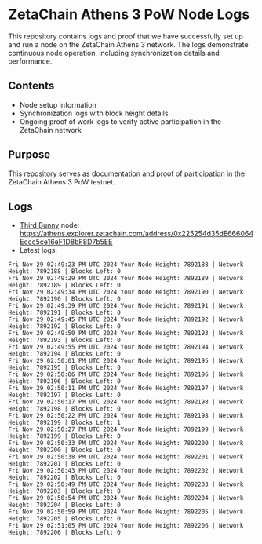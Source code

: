 # ZetaChain Athens 3 PoW Node Logs
This repository contains logs and proof that we have successfully set up and run a node on the ZetaChain Athens 3 network. The logs demonstrate continuous node operation, including synchronization details and performance.

## Contents
- Node setup information
- Synchronization logs with block height details
- Ongoing proof of work logs to verify active participation in the ZetaChain network

## Purpose
This repository serves as documentation and proof of participation in the ZetaChain Athens 3 PoW testnet.

## Logs

- [Third Bunny](https://thirdbunny.xyz/) node: https://athens.explorer.zetachain.com/address/0x225254d35dE666064Eccc5ce16eF1D8bF8D7b5EE
- Latest logs:
```
Fri Nov 29 02:49:23 PM UTC 2024 Your Node Height: 7892188 | Network Height: 7892188 | Blocks Left: 0
Fri Nov 29 02:49:29 PM UTC 2024 Your Node Height: 7892189 | Network Height: 7892189 | Blocks Left: 0
Fri Nov 29 02:49:34 PM UTC 2024 Your Node Height: 7892190 | Network Height: 7892190 | Blocks Left: 0
Fri Nov 29 02:49:39 PM UTC 2024 Your Node Height: 7892191 | Network Height: 7892191 | Blocks Left: 0
Fri Nov 29 02:49:45 PM UTC 2024 Your Node Height: 7892192 | Network Height: 7892192 | Blocks Left: 0
Fri Nov 29 02:49:50 PM UTC 2024 Your Node Height: 7892193 | Network Height: 7892193 | Blocks Left: 0
Fri Nov 29 02:49:55 PM UTC 2024 Your Node Height: 7892194 | Network Height: 7892194 | Blocks Left: 0
Fri Nov 29 02:50:01 PM UTC 2024 Your Node Height: 7892195 | Network Height: 7892195 | Blocks Left: 0
Fri Nov 29 02:50:06 PM UTC 2024 Your Node Height: 7892196 | Network Height: 7892196 | Blocks Left: 0
Fri Nov 29 02:50:11 PM UTC 2024 Your Node Height: 7892197 | Network Height: 7892197 | Blocks Left: 0
Fri Nov 29 02:50:17 PM UTC 2024 Your Node Height: 7892198 | Network Height: 7892198 | Blocks Left: 0
Fri Nov 29 02:50:22 PM UTC 2024 Your Node Height: 7892198 | Network Height: 7892199 | Blocks Left: 1
Fri Nov 29 02:50:27 PM UTC 2024 Your Node Height: 7892199 | Network Height: 7892199 | Blocks Left: 0
Fri Nov 29 02:50:33 PM UTC 2024 Your Node Height: 7892200 | Network Height: 7892200 | Blocks Left: 0
Fri Nov 29 02:50:38 PM UTC 2024 Your Node Height: 7892201 | Network Height: 7892201 | Blocks Left: 0
Fri Nov 29 02:50:43 PM UTC 2024 Your Node Height: 7892202 | Network Height: 7892202 | Blocks Left: 0
Fri Nov 29 02:50:49 PM UTC 2024 Your Node Height: 7892203 | Network Height: 7892203 | Blocks Left: 0
Fri Nov 29 02:50:54 PM UTC 2024 Your Node Height: 7892204 | Network Height: 7892204 | Blocks Left: 0
Fri Nov 29 02:50:59 PM UTC 2024 Your Node Height: 7892205 | Network Height: 7892205 | Blocks Left: 0
Fri Nov 29 02:51:05 PM UTC 2024 Your Node Height: 7892206 | Network Height: 7892206 | Blocks Left: 0
```
